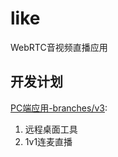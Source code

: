 # like
WebRTC音视频直播应用
## 开发计划
[PC端应用-branches/v3](https://github.com/themages/like/tree/v3):
1. 远程桌面工具
2. 1v1连麦直播
